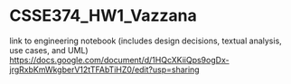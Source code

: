 # CSSE374_HW1_Vazzana
link to engineering notebook (includes design decisions, textual analysis, use cases, and UML)
https://docs.google.com/document/d/1HQcXKiiQps9ogDx-jrgRxbKmWkgberV12tTFAbTiHZ0/edit?usp=sharing